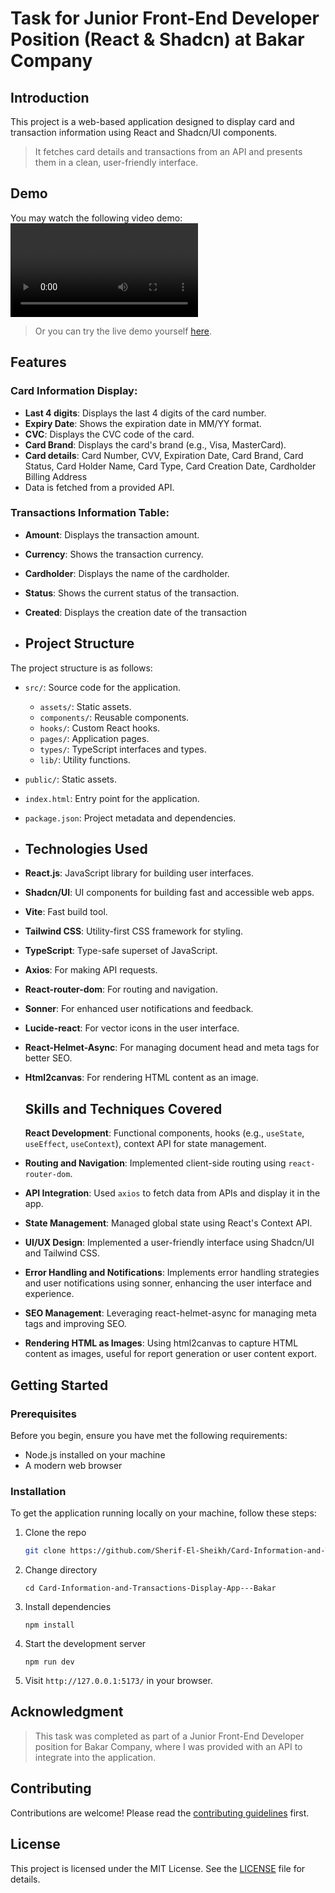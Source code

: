 # Task for Junior Front-End Developer Position (React & Shadcn) at Bakar Company

## Introduction
This project is a web-based application designed to display card and transaction information using React and Shadcn/UI components.
>It fetches card details and transactions from an API and presents them in a clean, user-friendly interface.

## Demo
You may watch the following video demo:
![Video Demo](assets/videos/your_video.mp4)

> Or you can try the live demo yourself [here]().


## Features

### Card Information Display:
- **Last 4 digits**: Displays the last 4 digits of the card number.
- **Expiry Date**: Shows the expiration date in MM/YY format.
- **CVC**: Displays the CVC code of the card.
- **Card Brand**: Displays the card's brand (e.g., Visa, MasterCard).
- **Card details**: Card Number, CVV, Expiration Date, Card Brand, Card Status, Card Holder Name, Card Type, Card Creation Date, Cardholder Billing Address 
-  Data is fetched from a provided API.

### Transactions Information Table:
- **Amount**: Displays the transaction amount.
- **Currency**: Shows the transaction currency.
- **Cardholder**: Displays the name of the cardholder.
- **Status**: Shows the current status of the transaction.
- **Created**: Displays the creation date of the transaction

- ## Project Structure

The project structure is as follows:

- `src/`: Source code for the application.
  - `assets/`: Static assets.
  - `components/`: Reusable components.
  - `hooks/`: Custom React hooks.
  - `pages/`: Application pages.
  - `types/`: TypeScript interfaces and types.
  - `lib/`: Utility functions.
- `public/`: Static assets.
- `index.html`: Entry point for the application.
- `package.json`: Project metadata and dependencies.

- ## Technologies Used
- **React.js**: JavaScript library for building user interfaces.
- **Shadcn/UI**: UI components for building fast and accessible web apps.
- **Vite**: Fast build tool.
- **Tailwind CSS**: Utility-first CSS framework for styling.
- **TypeScript**: Type-safe superset of JavaScript.
- **Axios**: For making API requests.
- **React-router-dom**: For routing and navigation.
- **Sonner**: For enhanced user notifications and feedback.
- **Lucide-react**: For vector icons in the user interface.
- **React-Helmet-Async**: For managing document head and meta tags for better SEO.
- **Html2canvas**: For rendering HTML content as an image.

  ## Skills and Techniques Covered
  **React Development**: Functional components, hooks (e.g., `useState`, `useEffect`, `useContext`), context API for state management.
- **Routing and Navigation**: Implemented client-side routing using `react-router-dom`.
- **API Integration**: Used `axios` to fetch data from APIs and display it in the app.
- **State Management**: Managed global state using React's Context API.
- **UI/UX Design**: Implemented a user-friendly interface using Shadcn/UI and Tailwind CSS.
- **Error Handling and Notifications**: Implements error handling strategies and user notifications using sonner, enhancing the user interface and experience.
- **SEO Management**: Leveraging react-helmet-async for managing meta tags and improving SEO.
- **Rendering HTML as Images**: Using html2canvas to capture HTML content as images, useful for report generation or user content export.

## Getting Started

### Prerequisites

Before you begin, ensure you have met the following requirements:

- Node.js installed on your machine
- A modern web browser

### Installation

To get the application running locally on your machine, follow these steps:

1. Clone the repo

   ```sh
   git clone https://github.com/Sherif-El-Sheikh/Card-Information-and-Transactions-Display-App---Bakar
   ```

2. Change directory

   ```shell
   cd Card-Information-and-Transactions-Display-App---Bakar
   ```

3. Install dependencies

   ```shell
   npm install
   ```

4. Start the development server

   ```shell
   npm run dev
   ```

5. Visit `http://127.0.0.1:5173/` in your browser.

## Acknowledgment

> This task was completed as part of a Junior Front-End Developer position for Bakar Company, where I was provided with an API to integrate into the application.

## Contributing

Contributions are welcome! Please read the [contributing guidelines](CONTRIBUTING.md) first.

## License

This project is licensed under the MIT License. See the [LICENSE](LICENSE.md) file for details.
